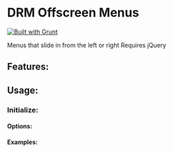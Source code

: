 # DRM Offscreen Menus

[![Built with Grunt](https://cdn.gruntjs.com/builtwith.png)](http://gruntjs.com/)

Menus that slide in from the left or right
Requires jQuery

## Features:

## Usage:

### Initialize:

#### Options:

#### Examples: